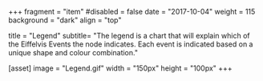 +++
fragment = "item"
#disabled = false
date = "2017-10-04"
weight = 115
background = "dark"
align = "top"

title = "Legend"
subtitle= "The legend is a chart that will explain which of the Eiffelvis Events the node indicates. Each event is indicated based on a unique shape and colour combination."

[asset]
  image = "Legend.gif"
  width = "150px"
  height = "100px"
+++

